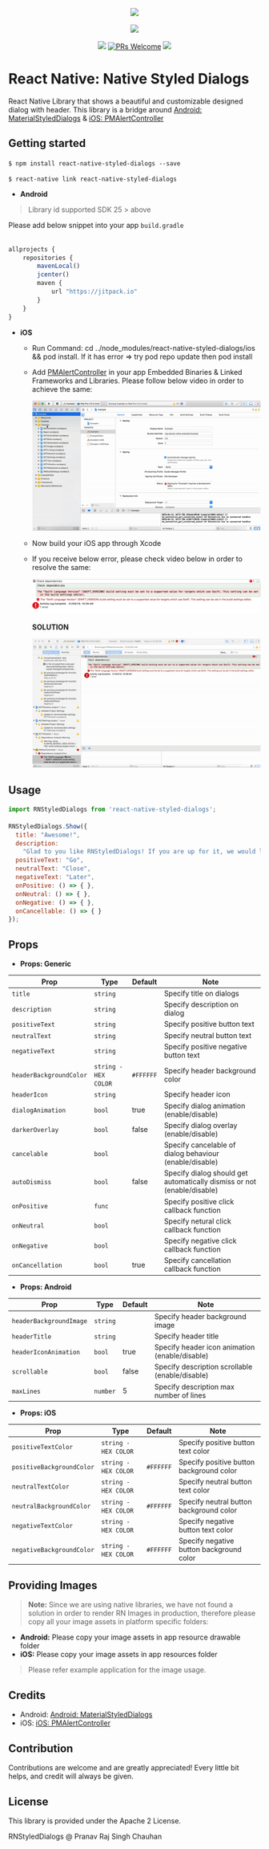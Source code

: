 

<p align="center">
  <img src="https://raw.githubusercontent.com/javiersantos/MaterialStyledDialogs/master/Screenshots/banner.png" />
</p>

<p align="center">
  <img src="https://raw.githubusercontent.com/pmusolino/PMAlertController/master/preview_pmalertacontroller.png" />
</p>


<p align="center">
  <a href="https://www.npmjs.com/package/react-native-styled-dialogs"><img src="http://img.shields.io/npm/v/react-native-styled-dialogs.svg?style=flat" /></a>
  <a href="https://github.com/prscX/react-native-styled-dialogs/pulls"><img alt="PRs Welcome" src="https://img.shields.io/badge/PRs-welcome-brightgreen.svg" /></a>
  <a href="https://github.com/prscX/react-native-styled-dialogs#License"><img src="https://img.shields.io/npm/l/react-native-styled-dialogs.svg?style=flat" /></a>
</p>



# React Native: Native Styled Dialogs
React Native Library that shows a beautiful and customizable designed dialog with header. This library is a bridge around [Android: MaterialStyledDialogs](https://github.com/javiersantos/) & [iOS: PMAlertController](https://github.com/pmusolino/PMAlertController)


## Getting started

`$ npm install react-native-styled-dialogs --save`

`$ react-native link react-native-styled-dialogs`


- **Android**

> Library id supported SDK 25 > above

Please add below snippet into your app `build.gradle`

```javascript

allprojects {
    repositories {
        mavenLocal()
        jcenter()
        maven {
            url "https://jitpack.io"
        }
    }
}
```


- **iOS**

  - Run Command: cd ../node_modules/react-native-styled-dialogs/ios && pod install. If it has error => try pod repo update then pod install

  - Add [PMAlertController](https://github.com/pmusolino/PMAlertController) in your app Embedded Binaries & Linked Frameworks and Libraries. Please follow below video in order to achieve the same:

    <img src="./assets/setup.gif" />

  - Now build your iOS app through Xcode

  - If you receive below error, please check video below in order to resolve the same:

    <img src="./assets/swift-error.png" />

    **SOLUTION**

    <img src="./assets/swift-error.gif" />


## Usage

```javascript
import RNStyledDialogs from 'react-native-styled-dialogs';

RNStyledDialogs.Show({
  title: "Awesome!",
  description:
    "Glad to you like RNStyledDialogs! If you are up for it, we would like to appreciate you receiving us.",
  positiveText: "Go",
  neutralText: "Close",
  negativeText: "Later",
  onPositive: () => { },
  onNeutral: () => { },
  onNegative: () => { },
  onCancellable: () => { }
});

```



## Props

- **Props: Generic**

| Prop              | Type       | Default | Note                                                                                                       |
| ----------------- | ---------- | ------- | ---------------------------------------------------------------------------------------------------------- |
| `title`       | `string`     |         | Specify title on dialogs
| `description`       | `string`     |         | Specify description on dialog
| `positiveText`       | `string`     |         | Specify positive button text
| `neutralText`       | `string`     |         | Specify neutral button text
| `negativeText`       | `string`     |         | Specify positive negative button text
| `headerBackgroundColor`       | `string - HEX COLOR`     |   `#FFFFFF`      | Specify header background color
| `headerIcon`       | `string`     |         | Specify header icon
| `dialogAnimation`       | `bool`     |    true     | Specify dialog animation (enable/disable)
| `darkerOverlay`       | `bool`     |    false     | Specify dialog overlay (enable/disable)
| `cancelable`       | `bool`     |         | Specify cancelable of dialog behaviour (enable/disable)
| `autoDismiss`       | `bool`     |    false     | Specify dialog should get automatically dismiss or not (enable/disable)
| `onPositive`       | `func`     |         | Specify positive click callback function
| `onNeutral`       | `bool`     |         | Specify netural click callback function
| `onNegative`       | `bool`     |         | Specify negative click callback function
| `onCancellation`       | `bool`     |   true      | Specify cancellation callback function



- **Props: Android**

| Prop              | Type       | Default | Note                                                                                                       |
| ----------------- | ---------- | ------- | ---------------------------------------------------------------------------------------------------------- |
| `headerBackgroundImage`       | `string`     |         | Specify header background image
| `headerTitle`       | `string`     |         | Specify header title
| `headerIconAnimation`       | `bool`     |    true     | Specify header icon animation (enable/disable)
| `scrollable`       | `bool`     |    false     | Specify description scrollable (enable/disable)
| `maxLines`       | `number`     |    5     | Specify description max number of lines


- **Props: iOS**

| Prop              | Type       | Default | Note                                                                                                       |
| ----------------- | ---------- | ------- | ---------------------------------------------------------------------------------------------------------- |
| `positiveTextColor`      | `string - HEX COLOR`     |         | Specify positive button text color
| `positiveBackgroundColor`      | `string - HEX COLOR`     |    `#FFFFFF`     | Specify positive button background color
| `neutralTextColor`      | `string - HEX COLOR`     |         | Specify neutral button text color
| `neutralBackgroundColor`      | `string - HEX COLOR`     |     `#FFFFFF`    | Specify neutral button background color
| `negativeTextColor`      | `string - HEX COLOR`     |         | Specify negative button text color
| `negativeBackgroundColor`      | `string - HEX COLOR`     |     `#FFFFFF`    | Specify negative button background color


## Providing Images

> **Note:** Since we are using native libraries, we have not found a solution in order to render RN Images in production, therefore please copy all your image assets in platform specific folders:

- **Android:** Please copy your image assets in app resource drawable folder
- **iOS:** Please copy your image assets in app resources folder

> Please refer example application for the image usage.


## Credits

- Android: [Android: MaterialStyledDialogs](https://github.com/javiersantos/)
- iOS: [iOS: PMAlertController](https://github.com/pmusolino/PMAlertController)

## Contribution
Contributions are welcome and are greatly appreciated! Every little bit helps, and credit will always be given.


## License
This library is provided under the Apache 2 License.

RNStyledDialogs @ Pranav Raj Singh Chauhan

